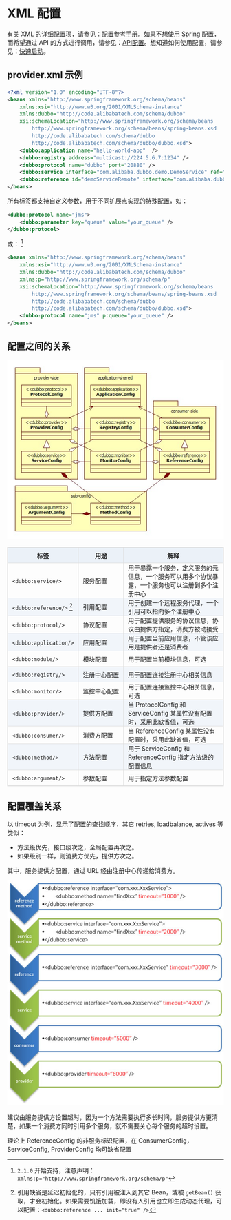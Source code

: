<style>
table {
  width: 100%;
  max-width: 65em;
  border: 1px solid #dedede;
  margin: 15px auto;
  border-collapse: collapse;
  empty-cells: show;
}
table th,
table td {
  height: 35px;
  border: 1px solid #dedede;
  padding: 0 10px;
}
table th {
  font-weight: bold;
  text-align: center !important;
  background: rgba(158,188,226,0.2);
  white-space: nowrap;
}
table tbody tr:nth-child(2n) {
  background: rgba(158,188,226,0.12);
}
table td:nth-child(2) {
  white-space: nowrap;
}
table tr:hover {
  background: #efefef;
}
.table-area {
  overflow: auto;
}
</style>

<script type="text/javascript">
[].slice.call(document.querySelectorAll('table')).forEach(function(el){
    var wrapper = document.createElement('div');
    wrapper.className = 'table-area';
    el.parentNode.insertBefore(wrapper, el);
    el.parentNode.removeChild(el);
    wrapper.appendChild(el);
})
</script>
# XML 配置

有关 XML 的详细配置项，请参见：[配置参考手册](../references/xml/introduction.md)。如果不想使用 Spring 配置，而希望通过 API 的方式进行调用，请参见：[API配置](./api.md)。想知道如何使用配置，请参见：[快速启动](../quick-start.md)。


## provider.xml 示例

``` xml
<?xml version="1.0" encoding="UTF-8"?>
<beans xmlns="http://www.springframework.org/schema/beans"
    xmlns:xsi="http://www.w3.org/2001/XMLSchema-instance"
    xmlns:dubbo="http://code.alibabatech.com/schema/dubbo"
    xsi:schemaLocation="http://www.springframework.org/schema/beans
        http://www.springframework.org/schema/beans/spring-beans.xsd
        http://code.alibabatech.com/schema/dubbo
        http://code.alibabatech.com/schema/dubbo/dubbo.xsd">  
    <dubbo:application name="hello-world-app"  />  
    <dubbo:registry address="multicast://224.5.6.7:1234" />  
    <dubbo:protocol name="dubbo" port="20880" />  
    <dubbo:service interface="com.alibaba.dubbo.demo.DemoService" ref="demoServiceLocal" />  
    <dubbo:reference id="demoServiceRemote" interface="com.alibaba.dubbo.demo.DemoService" />  
</beans>
```

所有标签都支持自定义参数，用于不同扩展点实现的特殊配置，如：

```xml
<dubbo:protocol name="jms">
    <dubbo:parameter key="queue" value="your_queue" />
</dubbo:protocol>
```

或： [^1]

``` xml
<beans xmlns="http://www.springframework.org/schema/beans"
    xmlns:xsi="http://www.w3.org/2001/XMLSchema-instance"
    xmlns:dubbo="http://code.alibabatech.com/schema/dubbo"
    xmlns:p="http://www.springframework.org/schema/p"
    xsi:schemaLocation="http://www.springframework.org/schema/beans
        http://www.springframework.org/schema/beans/spring-beans.xsd
        http://code.alibabatech.com/schema/dubbo
        http://code.alibabatech.com/schema/dubbo/dubbo.xsd">  
    <dubbo:protocol name="jms" p:queue="your_queue" />  
</beans>
```

## 配置之间的关系
  
![dubbo-config](../sources/images/dubbo-config.jpg)

标签  | 用途 | 解释
------------- | ------------- | -------------
`<dubbo:service/>` | 服务配置  | 用于暴露一个服务，定义服务的元信息，一个服务可以用多个协议暴露，一个服务也可以注册到多个注册中心
`<dubbo:reference/>` [^2]  | 引用配置  | 用于创建一个远程服务代理，一个引用可以指向多个注册中心
`<dubbo:protocol/>`  | 协议配置  | 用于配置提供服务的协议信息，协议由提供方指定，消费方被动接受
`<dubbo:application/>`  | 应用配置  | 用于配置当前应用信息，不管该应用是提供者还是消费者
`<dubbo:module/>`  | 模块配置  | 用于配置当前模块信息，可选
`<dubbo:registry/>`  | 注册中心配置 | 用于配置连接注册中心相关信息
`<dubbo:monitor/>`  | 监控中心配置  | 用于配置连接监控中心相关信息，可选
`<dubbo:provider/>`  | 提供方配置  | 当 ProtocolConfig 和 ServiceConfig 某属性没有配置时，采用此缺省值，可选
`<dubbo:consumer/>`  | 消费方配置  | 当 ReferenceConfig 某属性没有配置时，采用此缺省值，可选
`<dubbo:method/>`  | 方法配置  | 用于 ServiceConfig 和 ReferenceConfig 指定方法级的配置信息
`<dubbo:argument/>`  | 参数配置  | 用于指定方法参数配置


## 配置覆盖关系

以 timeout 为例，显示了配置的查找顺序，其它 retries, loadbalance, actives 等类似：

* 方法级优先，接口级次之，全局配置再次之。
* 如果级别一样，则消费方优先，提供方次之。

其中，服务提供方配置，通过 URL 经由注册中心传递给消费方。

![dubbo-config-override](../sources/images/dubbo-config-override.jpg)

建议由服务提供方设置超时，因为一个方法需要执行多长时间，服务提供方更清楚，如果一个消费方同时引用多个服务，就不需要关心每个服务的超时设置。

理论上 ReferenceConfig 的非服务标识配置，在 ConsumerConfig，ServiceConfig, ProviderConfig 均可缺省配置

[^1]: `2.1.0` 开始支持，注意声明：`xmlns:p="http://www.springframework.org/schema/p"`
[^2]: 引用缺省是延迟初始化的，只有引用被注入到其它 Bean，或被 `getBean()` 获取，才会初始化。如果需要饥饿加载，即没有人引用也立即生成动态代理，可以配置：`<dubbo:reference ... init="true" />`
